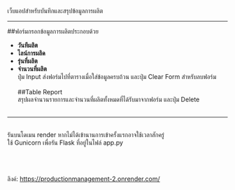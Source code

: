 เว็บแอปสำหรับบันทึกและสรุปข้อมูลการผลิต 

---

##ฟอร์มกรอกข้อมูลการผลิตประกอบด้วย
- **วันทีผลิต**
- **ไลน์การผลิด**
- **รุ่นที่ผลิต**
- **จำนวนที่ผลิต** <br>
ปุ่ม Input ส่งฟอร์มไปที่ตารางเมื่อใส่ข้อมูลครบถ้วน และปุ่ม Clear Form สำหรับลบฟอร์ม
<br><br>
##Table Report<br>
สรุปผลจำนวนรายการและจำนวนที่ผลิตทั้งหมดที่ได้รับมาจากฟอร์ม และปุ่ม Delete
<br><br>
------------------------------------------------------------------------------
<br>
รันบนโดเมน render หากไม่ได้เข้านานการเข้าครั้งแรกอาจใช้เวลาสักครู่<br>
ใช้ Gunicorn เพื่อรัน Flask ที่อยู่ในไฟล์ app.py <br><br><br><br>

ลิงค์: https://productionmanagement-2.onrender.com/
